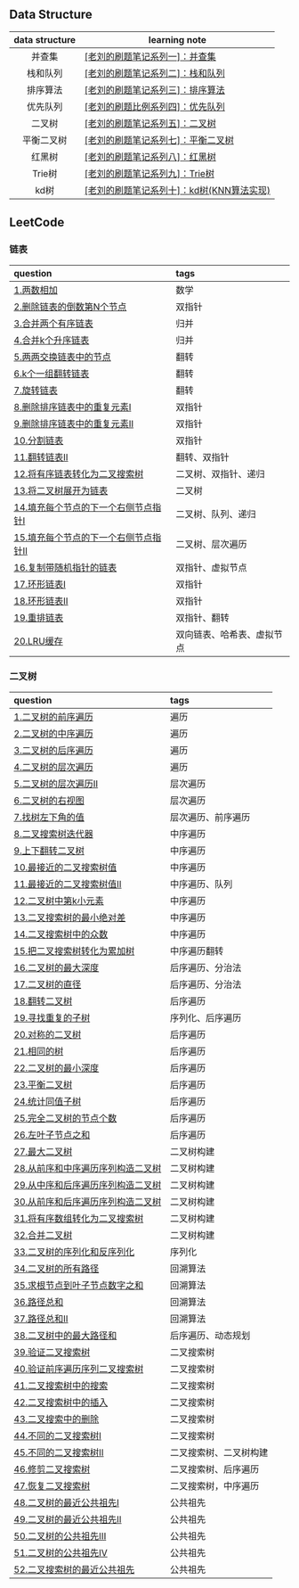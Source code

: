 ## Data Structure

| data structure | learning note                                                |
|:--------------:|--------------------------------------------------------------|
|      并查集       | [[老刘的刷题笔记系列一]：并查集](https://zhuanlan.zhihu.com/p/587154818)   |
|      栈和队列      | [[老刘的刷题笔记系列二]：栈和队列](https://zhuanlan.zhihu.com/p/588469212)  |  
|      排序算法      | [[老刘的刷题笔记系列三]：排序算法](https://zhuanlan.zhihu.com/p/589593857)  | 
|      优先队列      | [[老刘的刷题比例系列四]：优先队列](https://zhuanlan.zhihu.com/p/592606000)  |
|      二叉树       | [[老刘的刷题笔记系列五]：二叉树](https://zhuanlan.zhihu.com/p/594539131)   |
|     平衡二叉树      | [[老刘的刷题笔记系列七]：平衡二叉树](https://zhuanlan.zhihu.com/p/594802379) |
|      红黑树       | [[老刘的刷题笔记系列八]：红黑树](https://zhuanlan.zhihu.com/p/595703513)   |  
|     Trie树      | [[老刘的刷题笔记系列九]：Trie树](https://zhuanlan.zhihu.com/p/595716046) |
|      kd树       | [[老刘的刷题笔记系列十]：kd树(KNN算法实现)](https://zhuanlan.zhihu.com/p/596079050) |  

## LeetCode 
### 链表  
| question                                                                                              | tags          |
|:------------------------------------------------------------------------------------------------------|:--------------|
| [1.两数相加](https://leetcode.cn/problems/add-two-numbers/)                                               | 数学            |
| [2.删除链表的倒数第N个节点](https://leetcode.cn/problems/add-two-numbers/)                                       | 双指针           |  
| [3.合并两个有序链表](https://leetcode.cn/problems/add-two-numbers/)                                           | 归并            |  
| [4.合并k个升序链表](https://leetcode.cn/problems/merge-k-sorted-lists/)                                      | 归并            |
| [5.两两交换链表中的节点](https://leetcode.cn/problems/swap-nodes-in-pairs/)                                     | 翻转            |  
| [6.k个一组翻转链表](https://leetcode.cn/problems/reverse-nodes-in-k-group/)                                  | 翻转            |
| [7.旋转链表](https://leetcode.cn/problems/rotate-list/)                                                   | 翻转            |  
| [8.删除排序链表中的重复元素I](https://leetcode.cn/problems/remove-duplicates-from-sorted-list/)                   | 双指针           |  
| [9.删除排序链表中的重复元素II](https://leetcode.cn/problems/remove-duplicates-from-sorted-list-ii/)               | 双指针           |  
| [10.分割链表](https://leetcode.cn/problems/partition-list/)                                               | 双指针           |  
| [11.翻转链表II](https://leetcode.cn/problems/reverse-linked-list-ii/)                                     | 翻转、双指针        |  
| [12.将有序链表转化为二叉搜索树](https://leetcode.cn/problems/convert-sorted-list-to-binary-search-tree/)           | 二叉树、双指针、递归    |  
| [13.将二叉树展开为链表](https://leetcode.cn/problems/flatten-binary-tree-to-linked-list/)                      | 二叉树           |  
| [14.填充每个节点的下一个右侧节点指针I](https://leetcode.cn/problems/populating-next-right-pointers-in-each-node/)     | 二叉树、队列、递归     |  
| [15.填充每个节点的下一个右侧节点指针II](https://leetcode.cn/problems/populating-next-right-pointers-in-each-node-ii/) | 二叉树、层次遍历      |  
| [16.复制带随机指针的链表](https://leetcode.cn/problems/copy-list-with-random-pointer/)                          | 双指针、虚拟节点      | 
| [17.环形链表I](https://leetcode.cn/problems/linked-list-cycle/)                                           | 双指针           |  
| [18.环形链表II](https://leetcode.cn/problems/linked-list-cycle-ii/)                                       | 双指针           |  
| [19.重排链表](https://leetcode.cn/problems/reorder-list/)                                                 | 双指针、翻转        |  
| [20.LRU缓存](https://leetcode.cn/problems/lru-cache/)                                                   | 双向链表、哈希表、虚拟节点 |  

### 二叉树
| question                                                                                                        | tags        |    
|:----------------------------------------------------------------------------------------------------------------|:------------|
| [1.二叉树的前序遍历](https://leetcode.cn/problems/binary-tree-preorder-traversal/)                                      | 遍历          |  
| [2.二叉树的中序遍历](https://leetcode.cn/problems/binary-tree-inorder-traversal/)                                       | 遍历          |
| [3.二叉树的后序遍历](https://leetcode.cn/problems/binary-tree-postorder-traversal/)                                     | 遍历          |
| [4.二叉树的层次遍历](https://leetcode.cn/problems/binary-tree-level-order-traversal/)                                   | 遍历          |
| [5.二叉树的层次遍历II](https://leetcode.cn/problems/binary-tree-level-order-traversal-ii/)                              | 层次遍历        |
| [6.二叉树的右视图](https://leetcode.cn/problems/binary-tree-right-side-view/)                                          | 层次遍历        |
| [7.找树左下角的值](https://leetcode.cn/problems/find-bottom-left-tree-value/)                                          | 层次遍历、前序遍历   |  
| [8.二叉搜索树迭代器](https://leetcode.cn/problems/binary-search-tree-iterator/)                                         | 中序遍历        | 
| [9.上下翻转二叉树](https://leetcode.cn/problems/binary-tree-upside-down/)                                              | 中序遍历        |
| [10.最接近的二叉搜索树值](https://leetcode.cn/problems/closest-binary-search-tree-value/)                                 | 中序遍历        |  
| [11.最接近的二叉搜索树值II](https://leetcode.cn/problems/closest-binary-search-tree-value-ii/)                            | 中序遍历、队列     |
| [12.二叉树中第k小元素](https://leetcode.cn/problems/kth-smallest-element-in-a-bst/)                                     | 中序遍历        |  
| [13.二叉搜索树的最小绝对差](https://leetcode.cn/problems/minimum-absolute-difference-in-bst/)                              | 中序遍历        |  
| [14.二叉搜索树中的众数](https://leetcode.cn/problems/find-mode-in-binary-search-tree/)                                   | 中序遍历        |
| [15.把二叉搜索树转化为累加树](https://leetcode.cn/problems/convert-bst-to-greater-tree/)                                    | 中序遍历翻转      |  
| [16.二叉树的最大深度](https://leetcode.cn/problems/maximum-depth-of-binary-tree/)                                       | 后序遍历、分治法    |
| [17.二叉树的直径](https://leetcode.cn/problems/diameter-of-binary-tree/)                                              | 后序遍历、分治法    |  
| [18.翻转二叉树](https://leetcode.cn/problems/invert-binary-tree/)                                                    | 后序遍历        |  
| [19.寻找重复的子树](https://leetcode.cn/problems/find-duplicate-subtrees/)                                             | 序列化、后序遍历    |
| [20.对称的二叉树](https://leetcode.cn/problems/symmetric-tree/)                                                       | 后序遍历        |  
| [21.相同的树](https://leetcode.cn/problems/same-tree/)                                                              | 后序遍历        |  
| [22.二叉树的最小深度](https://leetcode.cn/problems/minimum-depth-of-binary-tree/)                                       | 后序遍历        |  
| [23.平衡二叉树](https://leetcode.cn/problems/balanced-binary-tree/)                                                  | 后序遍历        |
| [24.统计同值子树](https://leetcode.cn/problems/count-univalue-subtrees/)                                              | 后序遍历        |
| [25.完全二叉树的节点个数](https://leetcode.cn/problems/count-complete-tree-nodes/)                                        | 后序遍历        |
| [26.左叶子节点之和](https://leetcode.cn/problems/sum-of-left-leaves/)                                                  | 后序遍历        |
| [27.最大二叉树](https://leetcode.cn/problems/maximum-binary-tree/)                                                   | 二叉树构建       |  
| [28.从前序和中序遍历序列构造二叉树](https://leetcode.cn/problems/construct-binary-tree-from-preorder-and-inorder-traversal/)   | 二叉树构建       |
| [29.从中序和后序遍历序列构造二叉树](https://leetcode.cn/problems/construct-binary-tree-from-inorder-and-postorder-traversal/)  | 二叉树构建       |
| [30.从前序和后序遍历序列构造二叉树](https://leetcode.cn/problems/construct-binary-tree-from-preorder-and-postorder-traversal/) | 二叉树构建       |
| [31.将有序数组转化为二叉搜索树](https://leetcode.cn/problems/convert-sorted-array-to-binary-search-tree/)                    | 二叉树构建       |
| [32.合并二叉树](https://leetcode.cn/problems/merge-two-binary-trees/)                                                | 二叉树构建       |
| [33.二叉树的序列化和反序列化](https://leetcode.cn/problems/serialize-and-deserialize-binary-tree/)                          | 序列化         |
| [34.二叉树的所有路径](https://leetcode.cn/problems/binary-tree-paths/)                                                  | 回溯算法        |
| [35.求根节点到叶子节点数字之和](https://leetcode.cn/problems/sum-root-to-leaf-numbers/)                                      | 回溯算法        |
| [36.路径总和](https://leetcode.cn/problems/path-sum/)                                                               | 回溯算法        |  
| [37.路径总和II](https://leetcode.cn/problems/path-sum-ii/)                                                          | 回溯算法        |
| [38.二叉树中的最大路径和](https://leetcode.cn/problems/binary-tree-maximum-path-sum/)                                     | 后序遍历、动态规划   |
| [39.验证二叉搜索树](https://leetcode.cn/problems/validate-binary-search-tree/)                                         | 二叉搜索树       |  
| [40.验证前序遍历序列二叉搜索树](https://leetcode.cn/problems/verify-preorder-sequence-in-binary-search-tree/)                | 二叉搜索树       |
| [41.二叉搜索树中的搜索](https://leetcode.cn/problems/search-in-a-binary-search-tree/)                                    | 二叉搜索树       |  
| [42.二叉搜索树中的插入](https://leetcode.cn/problems/insert-into-a-binary-search-tree/)                                  | 二叉搜索树       |  
| [43.二叉搜索中的删除](https://leetcode.cn/problems/delete-node-in-a-bst/)                                               | 二叉搜索树       | 
| [44.不同的二叉搜索树I](https://leetcode.cn/problems/unique-binary-search-trees/)                                        | 二叉搜索树       |  
| [45.不同的二叉搜索树II](https://leetcode.cn/problems/unique-binary-search-trees-ii/)                                    | 二叉搜索树、二叉树构建 |  
| [46.修剪二叉搜索树](https://leetcode.cn/problems/trim-a-binary-search-tree/)                                           | 二叉搜索树、后序遍历  |
| [47.恢复二叉搜索树](https://leetcode.cn/problems/recover-binary-search-tree/)                                          | 二叉搜索树，中序遍历  |
| [48.二叉树的最近公共祖先I](https://leetcode.cn/problems/lowest-common-ancestor-of-a-binary-tree/)                         | 公共祖先        |  
| [49.二叉树的最近公共祖先II](https://leetcode.cn/problems/lowest-common-ancestor-of-a-binary-tree-ii/)                     | 公共祖先        |  
| [50.二叉树的公共祖先III](https://leetcode.cn/problems/lowest-common-ancestor-of-a-binary-tree-iii/)                     | 公共祖先        |  
| [51.二叉树的公共祖先IV](https://leetcode.cn/problems/lowest-common-ancestor-of-a-binary-tree-iv/)                       | 公共祖先        |  
| [52.二叉搜索树的最近公共祖先](https://leetcode.cn/problems/lowest-common-ancestor-of-a-binary-search-tree/)                 | 公共祖先        |